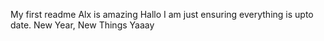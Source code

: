 My first readme
Alx is amazing
Hallo I am just ensuring everything is upto date.
New Year, New Things
Yaaay

